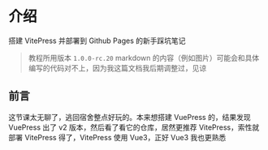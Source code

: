 # 介绍

搭建 VitePress 并部署到 Github Pages 的新手踩坑笔记
> 教程所用版本 `1.0.0-rc.20`
> markdown 的内容（例如图片）可能会和具体编写的代码对不上，因为我这篇文档我后期调整过，见谅  

## 前言

这节课太无聊了，逃回宿舍整点好玩的。本来想搭建 VuePress 的，结果发现 VuePress 出了 v2 版本，然后看了看它的仓库，居然更推荐 VitePress，索性就部署 VitePress 得了，VitePress 使用 Vue3，正好 Vue3 我也更熟悉
